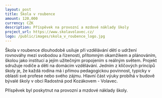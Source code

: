 ```yaml
---
layout: post
title: Škola v roubence
amount: 120,000
currency: CZK
description: Příspěvek na provozní a mzdové náklady školy
project_url: https://www.skolavolavec.cz/
logo: /public/images/skola_v_roubence_logo.jpg
---
```


Škola v roubence dlouhodobě usiluje při vzdělávání dětí o udržení rovnováhy mezi svobodou a řízeností, přítomným okamžikem a plánováním, školou jako institucí a jejím užitečným propojením s reálným světem. Projekt sdružuje rodiče a děti na domácím vzdělávání. Jedním z klíčových principů školy je, že každá rodina má i přímou pedagogickou povinnost, typicky v oblasti své profese nebo svého zájmu. Hlavní část výuky probíhá v budově bývalé školy v obci Radostná pod Kozákovem - Volavec.

Příspěvek byl poskytnut na provozní a mzdové náklady školy.
